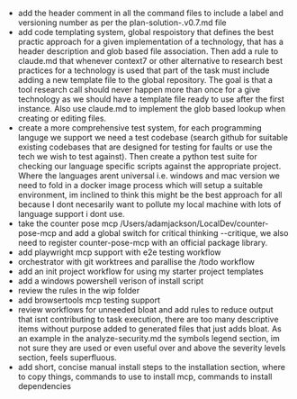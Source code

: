 - add the header comment in all the command files to include a label and versioning number as per the plan-solution-.v0.7.md file
- add code templating system, global respoistory that defines the best practic approach for a given implementation of a technology, that has a header description and glob based file association. Then add a rule to claude.md that whenever context7 or other alternative to research best practices for a technology is used that part of the task must include adding a new template file to the global repository. The goal is that a tool research call should never happen more than once for a give technology as we should have a template file ready to use after the first instance. Also use claude.md to implement the glob based lookup when creating or editing files.
- create a more comprehensive test system, for each programming languge we support we need a test codebase (search github for suitable existing codebases that are designed for testing for faults or use the tech we wish to test against). Then create a python test suite for checking our language specific scripts against the appropriate project. Where the languages arent universal i.e. windows and mac version we need to fold in a docker image process which will setup a suitable environment, im inclined to think this might be the best approach for all because I dont necesarily want to pollute my local machine with lots of language support i dont use.
- take the counter pose mcp /Users/adamjackson/LocalDev/counter-pose-mcp and add a global switch for critical thinking --critique, we also need to register counter-pose-mcp with an official package library.
- add playwright mcp support with e2e testing workflow
- orchestrator with git worktrees and parallise the /todo workflow
- add an init project workflow for using my starter project templates
- add a windows powershell verison of install script
- review the rules in the wip folder
- add browsertools mcp testing support
- review workflows for unneeded bloat and add rules to reduce output that isnt contributing to task execution, there are too many descriptive items without purpose added to generated files that just adds bloat. As an example in the analyze-security.md the symbols legend section, im not sure they are used or even useful over and above the severity levels section, feels superfluous.
- add short, concise manual install steps to the installation section, where to copy things, commands to use to install mcp, commands to install dependencies
